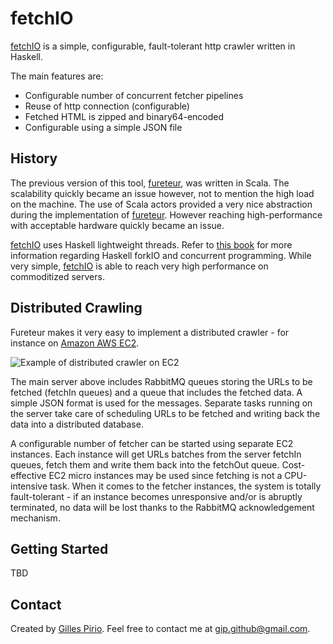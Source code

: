 fetchIO
=======

[fetchIO](https://github.com/gip/fetchio) is a simple, configurable, fault-tolerant http crawler written in Haskell. 

The main features are:

* Configurable number of concurrent fetcher pipelines
* Reuse of http connection (configurable)
* Fetched HTML is zipped and binary64-encoded
* Configurable using a simple JSON file

History
-------

The previous version of this tool, [fureteur](https://github.com/gip/fureteur), was written in Scala. The scalability quickly became an issue however, not to mention the high load on the machine. The use of Scala actors provided a very nice abstraction during the implementation of [fureteur](https://github.com/gip/fureteur). However reaching high-performance with acceptable hardware quickly became an issue.

[fetchIO](https://github.com/gip/fetchio) uses Haskell lightweight threads. Refer to [this book](http://book.realworldhaskell.org/read/concurrent-and-multicore-programming.html) for more information regarding Haskell forkIO and concurrent programming. While very simple, [fetchIO](https://github.com/gip/fetchio) is able to reach very high performance on commoditized servers.


Distributed Crawling
--------------------

Fureteur makes it very easy to implement a distributed crawler - for instance on [Amazon AWS EC2](http://aws.amazon.com/ec2/). 

![Example of distributed crawler on EC2](https://github.com/gip/fetchio/raw/master/doc/dcrawling.jpg)

The main server above includes RabbitMQ queues storing the URLs to be fetched (fetchIn queues) and a queue that includes the fetched data. A simple JSON format is used for the messages. Separate tasks running on the server take care of scheduling URLs to be fetched and writing back the data into a distributed database. 

A configurable number of fetcher can be started using separate EC2 instances. Each instance will get URLs batches from the server fetchIn queues, fetch them and write them back into the fetchOut queue. Cost-effective EC2 micro instances may be used since fetching is not a CPU-intensive task. When it comes to the fetcher instances, the system is totally fault-tolerant - if an instance becomes unresponsive and/or is abruptly terminated, no data will be lost thanks to the RabbitMQ acknowledgement mechanism.

Getting Started
---------------

TBD


Contact
-------

Created by [Gilles Pirio](https://github.com/gip). Feel free to contact me at [gip.github@gmail.com](mailto:gip.github@gmail.com). 
